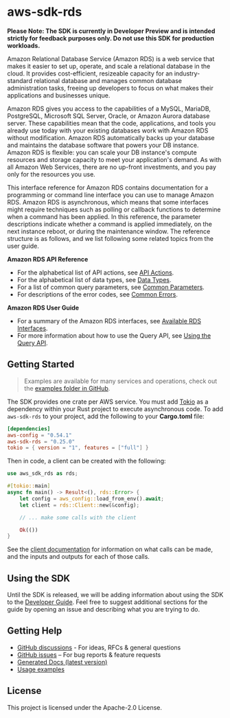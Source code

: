 # aws-sdk-rds

**Please Note: The SDK is currently in Developer Preview and is intended strictly for
feedback purposes only. Do not use this SDK for production workloads.**

Amazon Relational Database Service (Amazon RDS) is a web service that makes it easier to set up, operate, and scale a relational database in the cloud. It provides cost-efficient, resizeable capacity for an industry-standard relational database and manages common database administration tasks, freeing up developers to focus on what makes their applications and businesses unique.

Amazon RDS gives you access to the capabilities of a MySQL, MariaDB, PostgreSQL, Microsoft SQL Server, Oracle, or Amazon Aurora database server. These capabilities mean that the code, applications, and tools you already use today with your existing databases work with Amazon RDS without modification. Amazon RDS automatically backs up your database and maintains the database software that powers your DB instance. Amazon RDS is flexible: you can scale your DB instance's compute resources and storage capacity to meet your application's demand. As with all Amazon Web Services, there are no up-front investments, and you pay only for the resources you use.

This interface reference for Amazon RDS contains documentation for a programming or command line interface you can use to manage Amazon RDS. Amazon RDS is asynchronous, which means that some interfaces might require techniques such as polling or callback functions to determine when a command has been applied. In this reference, the parameter descriptions indicate whether a command is applied immediately, on the next instance reboot, or during the maintenance window. The reference structure is as follows, and we list following some related topics from the user guide.

__Amazon RDS API Reference__
  - For the alphabetical list of API actions, see [API Actions](https://docs.aws.amazon.com/AmazonRDS/latest/APIReference/API_Operations.html).
  - For the alphabetical list of data types, see [Data Types](https://docs.aws.amazon.com/AmazonRDS/latest/APIReference/API_Types.html).
  - For a list of common query parameters, see [Common Parameters](https://docs.aws.amazon.com/AmazonRDS/latest/APIReference/CommonParameters.html).
  - For descriptions of the error codes, see [Common Errors](https://docs.aws.amazon.com/AmazonRDS/latest/APIReference/CommonErrors.html).

__Amazon RDS User Guide__
  - For a summary of the Amazon RDS interfaces, see [Available RDS Interfaces](https://docs.aws.amazon.com/AmazonRDS/latest/UserGuide/Welcome.html#Welcome.Interfaces).
  - For more information about how to use the Query API, see [Using the Query API](https://docs.aws.amazon.com/AmazonRDS/latest/UserGuide/Using_the_Query_API.html).

## Getting Started

> Examples are available for many services and operations, check out the
> [examples folder in GitHub](https://github.com/awslabs/aws-sdk-rust/tree/main/examples).

The SDK provides one crate per AWS service. You must add [Tokio](https://crates.io/crates/tokio)
as a dependency within your Rust project to execute asynchronous code. To add `aws-sdk-rds` to
your project, add the following to your **Cargo.toml** file:

```toml
[dependencies]
aws-config = "0.54.1"
aws-sdk-rds = "0.25.0"
tokio = { version = "1", features = ["full"] }
```

Then in code, a client can be created with the following:

```rust
use aws_sdk_rds as rds;

#[tokio::main]
async fn main() -> Result<(), rds::Error> {
    let config = aws_config::load_from_env().await;
    let client = rds::Client::new(&config);

    // ... make some calls with the client

    Ok(())
}
```

See the [client documentation](https://docs.rs/aws-sdk-rds/latest/aws_sdk_rds/client/struct.Client.html)
for information on what calls can be made, and the inputs and outputs for each of those calls.

## Using the SDK

Until the SDK is released, we will be adding information about using the SDK to the
[Developer Guide](https://docs.aws.amazon.com/sdk-for-rust/latest/dg/welcome.html). Feel free to suggest
additional sections for the guide by opening an issue and describing what you are trying to do.

## Getting Help

* [GitHub discussions](https://github.com/awslabs/aws-sdk-rust/discussions) - For ideas, RFCs & general questions
* [GitHub issues](https://github.com/awslabs/aws-sdk-rust/issues/new/choose) – For bug reports & feature requests
* [Generated Docs (latest version)](https://awslabs.github.io/aws-sdk-rust/)
* [Usage examples](https://github.com/awslabs/aws-sdk-rust/tree/main/examples)

## License

This project is licensed under the Apache-2.0 License.

